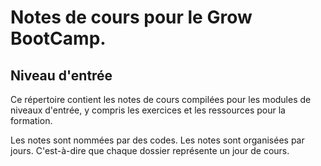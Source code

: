 # Notes de cours pour le Grow BootCamp.
## Niveau d'entrée

Ce répertoire contient les notes de cours compilées pour les modules de niveaux d'entrée, y compris les exercices et les ressources pour la formation.

Les notes sont nommées par des codes. Les notes sont organisées par jours. C'est-à-dire que chaque dossier représente un jour de cours.